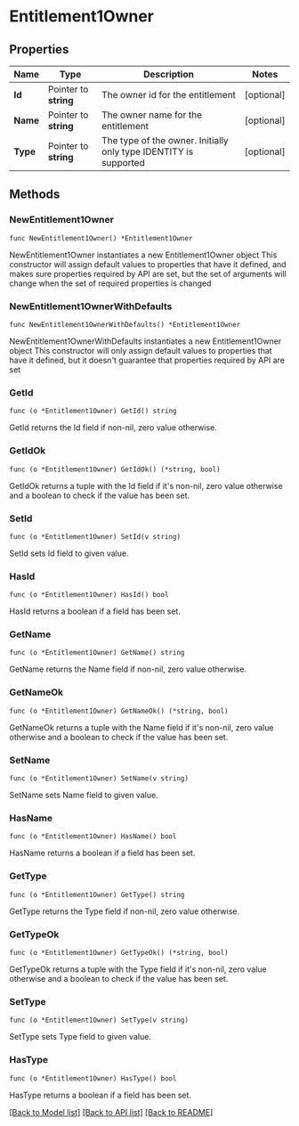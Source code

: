 # Entitlement1Owner

## Properties

Name | Type | Description | Notes
------------ | ------------- | ------------- | -------------
**Id** | Pointer to **string** | The owner id for the entitlement | [optional] 
**Name** | Pointer to **string** | The owner name for the entitlement | [optional] 
**Type** | Pointer to **string** | The type of the owner. Initially only type IDENTITY is supported | [optional] 

## Methods

### NewEntitlement1Owner

`func NewEntitlement1Owner() *Entitlement1Owner`

NewEntitlement1Owner instantiates a new Entitlement1Owner object
This constructor will assign default values to properties that have it defined,
and makes sure properties required by API are set, but the set of arguments
will change when the set of required properties is changed

### NewEntitlement1OwnerWithDefaults

`func NewEntitlement1OwnerWithDefaults() *Entitlement1Owner`

NewEntitlement1OwnerWithDefaults instantiates a new Entitlement1Owner object
This constructor will only assign default values to properties that have it defined,
but it doesn't guarantee that properties required by API are set

### GetId

`func (o *Entitlement1Owner) GetId() string`

GetId returns the Id field if non-nil, zero value otherwise.

### GetIdOk

`func (o *Entitlement1Owner) GetIdOk() (*string, bool)`

GetIdOk returns a tuple with the Id field if it's non-nil, zero value otherwise
and a boolean to check if the value has been set.

### SetId

`func (o *Entitlement1Owner) SetId(v string)`

SetId sets Id field to given value.

### HasId

`func (o *Entitlement1Owner) HasId() bool`

HasId returns a boolean if a field has been set.

### GetName

`func (o *Entitlement1Owner) GetName() string`

GetName returns the Name field if non-nil, zero value otherwise.

### GetNameOk

`func (o *Entitlement1Owner) GetNameOk() (*string, bool)`

GetNameOk returns a tuple with the Name field if it's non-nil, zero value otherwise
and a boolean to check if the value has been set.

### SetName

`func (o *Entitlement1Owner) SetName(v string)`

SetName sets Name field to given value.

### HasName

`func (o *Entitlement1Owner) HasName() bool`

HasName returns a boolean if a field has been set.

### GetType

`func (o *Entitlement1Owner) GetType() string`

GetType returns the Type field if non-nil, zero value otherwise.

### GetTypeOk

`func (o *Entitlement1Owner) GetTypeOk() (*string, bool)`

GetTypeOk returns a tuple with the Type field if it's non-nil, zero value otherwise
and a boolean to check if the value has been set.

### SetType

`func (o *Entitlement1Owner) SetType(v string)`

SetType sets Type field to given value.

### HasType

`func (o *Entitlement1Owner) HasType() bool`

HasType returns a boolean if a field has been set.


[[Back to Model list]](../README.md#documentation-for-models) [[Back to API list]](../README.md#documentation-for-api-endpoints) [[Back to README]](../README.md)


